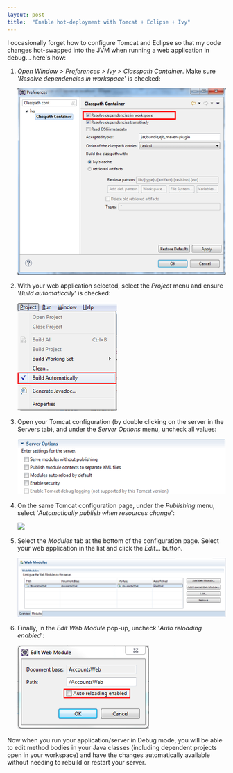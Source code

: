 ```yaml
---
layout: post
title:  "Enable hot-deployment with Tomcat + Eclipse + Ivy"
---
```


I occasionally forget how to configure Tomcat and Eclipse so that my code changes hot-swapped into the JVM when running a web application in debug... here's how:

1. *Open Window > Preferences > Ivy > Classpath Container*. Make sure '*Resolve dependencies in workspace*' is checked:

	![](/assets/img/2014-11-18-resolve-dependencies-in-workspace-1.png)

2. With your web application selected, select the *Project* menu and ensure '*Build automatically*' is checked:

	![](/assets/img/2014-11-18-build-automatically.png)

3. Open your Tomcat configuration (by double clicking on the server in the Servers tab), and under the *Server Options* menu, uncheck all values:

	![](/assets/img/2014-11-18-server-options.png)

4. On the same Tomcat configuration page, under the *Publishing* menu, select '*Automatically publish when resources change*':

	![](/assets/img/2014-11-18-automatically-publish-1.png)

5. Select the *Modules* tab at the bottom of the configuration page. Select your web application in the list and click the *Edit*... button.

	![](/assets/img/2014-11-18-edit-web-modules.png)

6. Finally, in the *Edit Web Module* pop-up, uncheck '*Auto reloading enabled*':

	![](/assets/img/2014-11-18-module-auto-reloading.png)

Now when you run your application/server in Debug mode, you will be able to edit method bodies in your Java classes (including dependent projects open in your workspace) and have the changes automatically available without needing to rebuild or restart your server.
